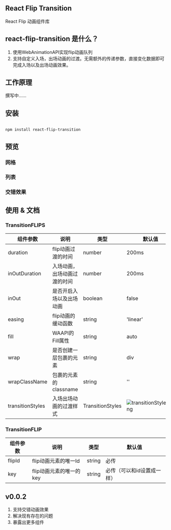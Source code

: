 
## React Flip Transition

React Flip 动画组件库

## react-flip-transition 是什么？

1. 使用WebAnimationAPI实现flip动画队列
2. 支持自定义入场，出场动画的过渡。无需额外的传递参数，直接变化数据即可完成入场以及出场动画效果。

## 工作原理

撰写中……

## 安装

```shell

npm install react-flip-transition
```

## 预览

### 网格

### 列表

### 交错效果

## 使用 & 文档

### TransitionFLIPS

组件参数 | 说明 | 类型 | 默认值
---|---|---|---
duration | flip动画过渡的时间 | number | 200ms
inOutDuration | 入场动画，出场动画过渡的时间 | number | 200ms
inOut | 是否开启入场以及出场动画 | boolean | false
easing | flip动画的缓动函数 | string | 'linear'
fill | WAAPI的Fill属性 | string | auto
wrap | 是否创建一层包裹的元素 | string | div
wrapClassName | 包裹的元素的classname | string | ''
transitionStyles | 入场出场动画的过渡样式 | TransitionStyles | ![transitionStyles.png](https://i.loli.net/2020/09/11/wb6LNZCfFpv94ec.png)

### TransitionFLIP

组件参数 | 说明 | 类型 | 默认值
---|---|---|---
flipId | flip动画元素的唯一Id | string | 必传
key | flip动画元素的唯一的key | string | 必传（可以和id设置成一样）

## v0.0.2

1. 支持交错动画效果
2. 解决现有存在的问题
3. 暴露出更多组件
